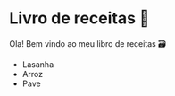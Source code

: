 # Livro de receitas :cake:



Ola! Bem vindo ao meu libro de receitas :card_file_box:

* Lasanha
* Arroz
* Pave
